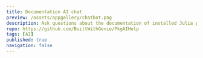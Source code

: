 ```yaml
---
title: Documentation AI chat
preview: /assets/appgallery/chatbot.png
description: Ask questions about the documentation of installed Julia packages with a LLM and RAG (retrieval augmented generation).
repo: https://github.com/BuiltWithGenie/PkgAIHelp
tags: [AI]
published: true
navigation: false
---
```

